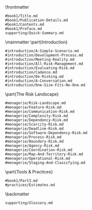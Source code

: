 

\frontmatter

```include
#book1/Title.md
#book1/Publication-Details.md
#book1/Contents.md
#book1/Preface.md
supporting/Quick-Summary.md
```

\mainmatter
\part{Introduction}

```include
#introduction/A-Simple-Scenario.md
#introduction/Development-Process.md
#introduction/Meeting-Reality.md
#introduction/All-Risk-Management.md
#introduction/Evaluating-Risk.md
#introduction/Cadence.md
#introduction/De-Risking.md
#introduction/A-Conversation.md
#introduction/One-Size-Fits-No-One.md
```

\part{The Risk Landscape}

```include
#menagerie/Risk-Landscape.md
#menagerie/Feature-Risk.md
#menagerie/Communication-Risk.md
#menagerie/Complexity-Risk.md
#menagerie/Dependency-Risk.md
#menagerie/Scarcity-Risk.md
#menagerie/Deadline-Risk.md
#menagerie/Software-Dependency-Risk.md
#menagerie/Process-Risk.md 
#menagerie/Boundary-Risk.md
#menagerie/Agency-Risk.md 
#menagerie/Coordination-Risk.md
#menagerie/Map-And-Territory-Risk.md
#menagerie/Operational-Risk.md
#menagerie/Staging-And-Classifying.md
```

\part{Tools \& Practices}

```include
#book1/Part3.md
#practices/Estimates.md
```

\backmatter

```include
supporting/Glossary.md
```